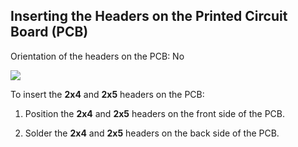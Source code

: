 ## Inserting the Headers on the Printed Circuit Board (PCB)

Orientation of the headers on the PCB: No
<!-- unclear-reword: orientation -->

![](https://github.com/tinusaur/guides/blob/master/docs/images/headers.jpg)

To insert the **2x4** and **2x5** headers on the PCB:

1. Position the **2x4** and **2x5** headers on the front side of the PCB.
<!-- content-add: position/rotate pcb -->
2. Solder the **2x4** and **2x5** headers on the back side of the PCB.


